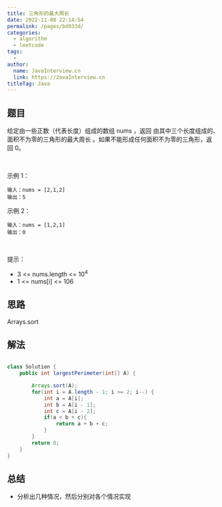 ```yaml
---
title: 三角形的最大周长
date: 2022-11-08 22:14:54
permalink: /pages/bd933d/
categories:
  - algorithm
  - leetcode
tags:
  - 
author: 
  name: JavaInterview.cn
  link: https://JavaInterview.cn
titleTag: Java
---
```


## 题目

给定由一些正数（代表长度）组成的数组 nums ，返回 由其中三个长度组成的、面积不为零的三角形的最大周长 。如果不能形成任何面积不为零的三角形，返回 0。

 

示例 1：

    输入：nums = [2,1,2]
    输出：5
示例 2：

    输入：nums = [1,2,1]
    输出：0
 

提示：

- 3 <= nums.length <= 10<sup>4</sup>
- 1 <= nums[i] <= 106

## 思路

Arrays.sort

## 解法
```java

class Solution {
    public int largestPerimeter(int[] A) {

        Arrays.sort(A);
        for(int i = A.length - 1; i >= 2; i--) {
            int a = A[i];
            int b = A[i - 1];
            int c = A[i - 2];
            if(a < b + c){
                return a + b + c;
            }
        }
        return 0;
    }
}
```

## 总结

- 分析出几种情况，然后分别对各个情况实现 
